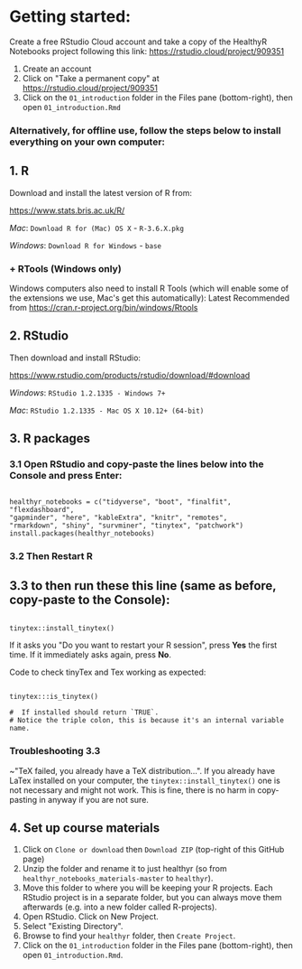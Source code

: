 # Getting started:

Create a free RStudio Cloud account and take a copy of the HealthyR Notebooks project following this link:
https://rstudio.cloud/project/909351

1. Create an account
2. Click on "Take a permanent copy" at https://rstudio.cloud/project/909351
3. Click on the `01_introduction` folder in the Files pane (bottom-right), then open `01_introduction.Rmd`


### Alternatively, for offline use, follow the steps below to install everything on your own computer:

## 1. R

Download and install the latest version of R from:

https://www.stats.bris.ac.uk/R/

*Mac*: `Download R for (Mac) OS X` - `R-3.6.X.pkg`

*Windows*: `Download R for Windows` - `base`


### + RTools (Windows only)

Windows computers also need to install R Tools (which will enable some of the extensions we use, Mac's get this automatically):
Latest Recommended from  https://cran.r-project.org/bin/windows/Rtools

## 2. RStudio

Then download and install RStudio:

https://www.rstudio.com/products/rstudio/download/#download

*Windows*: `RStudio 1.2.1335 - Windows 7+`

*Mac*: `RStudio 1.2.1335 - Mac OS X 10.12+ (64-bit)`

## 3. R packages

### 3.1 Open RStudio and copy-paste the lines below into the Console and press Enter:

```{r}

healthyr_notebooks = c("tidyverse", "boot", "finalfit", "flexdashboard",
"gapminder", "here", "kableExtra", "knitr", "remotes",
"rmarkdown", "shiny", "survminer", "tinytex", "patchwork")
install.packages(healthyr_notebooks)

```

### 3.2 Then Restart R

## 3.3 to then run these this line (same as before, copy-paste to the Console):

```{r}

tinytex::install_tinytex()

```

If it asks you "Do you want to restart your R session", press **Yes** the first time. If it immediately asks again, press **No**.

Code to check tinyTex and Tex working as expected:

```{r, eval = FALSE}

tinytex:::is_tinytex()

#  If installed should return `TRUE`.
# Notice the triple colon, this is because it's an internal variable name.

```

### Troubleshooting 3.3

~"TeX failed, you already have a TeX distribution...". 
If you already have LaTex installed on your computer, the `tinytex::install_tinytex()` one is not necessary and might not work.  This is fine, there is no harm in copy-pasting in anyway if you are not sure.

## 4. Set up course materials

1. Click on `Clone or download` then `Download ZIP` (top-right of this GitHub page)
2. Unzip the folder and rename it to just healthyr (so from `healthyr_notebooks_materials-master` to `healthyr`).
3. Move this folder to where you will be keeping your R projects. Each RStudio project is in a separate folder, but you can always move them afterwards (e.g. into a new folder called R-projects).
4. Open RStudio. Click on New Project.
5. Select "Existing Directory".
6. Browse to find your `healthyr` folder, then `Create Project`.
7. Click on the `01_introduction` folder in the Files pane (bottom-right), then open `01_introduction.Rmd`.
